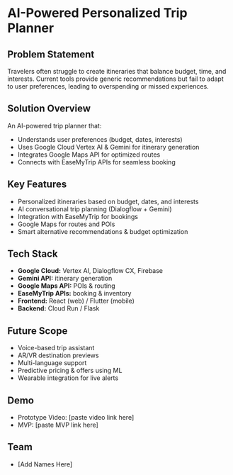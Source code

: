 # AI-Powered Personalized Trip Planner

## Problem Statement
Travelers often struggle to create itineraries that balance budget, time, and interests.
Current tools provide generic recommendations but fail to adapt to user preferences, leading to overspending or missed experiences.

## Solution Overview
An AI-powered trip planner that:
- Understands user preferences (budget, dates, interests)
- Uses Google Cloud Vertex AI & Gemini for itinerary generation
- Integrates Google Maps API for optimized routes
- Connects with EaseMyTrip APIs for seamless booking

## Key Features
- Personalized itineraries based on budget, dates, and interests
- AI conversational trip planning (Dialogflow + Gemini)
- Integration with EaseMyTrip for bookings
- Google Maps for routes and POIs
- Smart alternative recommendations & budget optimization

## Tech Stack
- **Google Cloud:** Vertex AI, Dialogflow CX, Firebase
- **Gemini API:** itinerary generation
- **Google Maps API:** POIs & routing
- **EaseMyTrip APIs:** booking & inventory
- **Frontend:** React (web) / Flutter (mobile)
- **Backend:** Cloud Run / Flask

## Future Scope
- Voice-based trip assistant
- AR/VR destination previews
- Multi-language support
- Predictive pricing & offers using ML
- Wearable integration for live alerts

## Demo
- Prototype Video: [paste video link here]
- MVP: [paste MVP link here]

## Team
- [Add Names Here]
